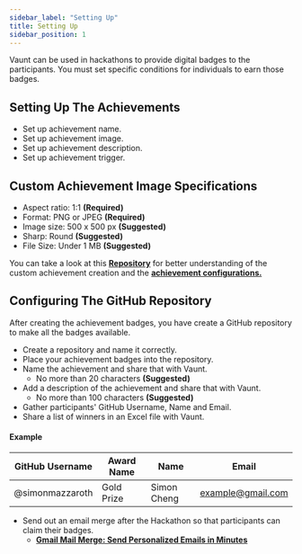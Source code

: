 ```yaml
---
sidebar_label: "Setting Up"
title: Setting Up
sidebar_position: 1
---
```


Vaunt can be used in hackathons to provide digital badges to the participants. You must set specific conditions for individuals to earn those badges.

## Setting Up The Achievements

- Set up achievement name.
- Set up achievement image.
- Set up achievement description.
- Set up achievement trigger.

## Custom Achievement Image Specifications
- Aspect ratio: 1:1 **(Required)**
- Format: PNG or JPEG **(Required)**
- Image size: 500 x 500 px **(Suggested)**
- Sharp: Round **(Suggested)**
- File Size: Under 1 MB **(Suggested)**

You can take a look at this **[Repository](https://github.com/ojasaklechayt/defy24-online-badges/tree/main/images)** for better understanding of the custom achievement creation and the **[achievement configurations.](../developers/achievement_card)**

## Configuring The GitHub Repository

After creating the achievement badges, you have create a GitHub repository to make all the badges available.

- Create a repository and name it correctly.
- Place your achievement badges into the repository.
- Name the achievement and share that with Vaunt.
    - No more than 20 characters **(Suggested)**
- Add a description of the achievement and share that with Vaunt.
    - No more than 100 characters **(Suggested)**
- Gather participants' GitHub Username, Name and Email.
- Share a list of winners in an Excel file with Vaunt.

#### Example
| GitHub Username | Award Name | Name | Email |
|-------|----------------------|------|--------------------------|
| @simonmazzaroth | Gold Prize | Simon Cheng | example@gmail.com |

- Send out an email merge after the Hackathon so that participants can claim their badges.
    - **[Gmail Mail Merge: Send Personalized Emails in Minutes](https://support.google.com/mail/answer/12921167?hl=en)**

